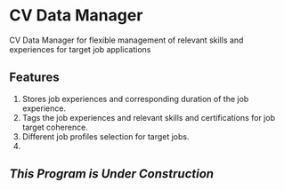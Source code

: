 # CV Data Manager

CV Data Manager for flexible management of relevant skills and experiences for target job applications

## Features

1. Stores job experiences and corresponding duration of the job experience.
1. Tags the job experiences and relevant skills and certifications for job target coherence.
1. Different job profiles selection for target jobs.
1. 

## *This Program is Under Construction*